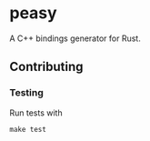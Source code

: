 # peasy

A C++ bindings generator for Rust.

## Contributing

### Testing

Run tests with

```
make test
```
